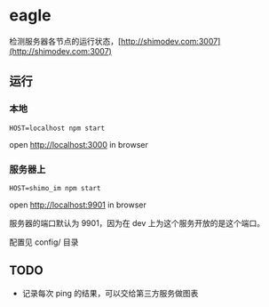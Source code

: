 # eagle

检测服务器各节点的运行状态，[http://shimodev.com:3007](http://shimodev.com:3007)

## 运行

### 本地

    HOST=localhost npm start

open [http://localhost:3000](http://localhost:3000) in browser

### 服务器上

    HOST=shimo_im npm start

open [http://localhost:9901](http://localhost:9901) in browser

服务器的端口默认为 9901，因为在 dev 上为这个服务开放的是这个端口。

配置见 config/ 目录

## TODO
* 记录每次 ping 的结果，可以交给第三方服务做图表
